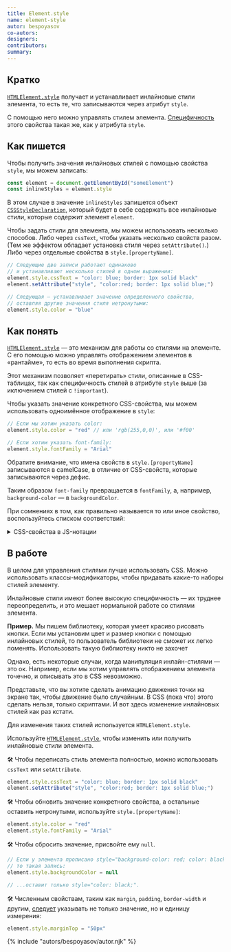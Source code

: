 ```yaml
---
title: Element.style
name: element-style
autor: bespoyasov
co-autors:
designers:
contributors:
summary:
---
```


## Кратко

[`HTMLElement.style`](http://htmlelement.style) получает и устанавливает инлайновые стили элемента, то есть те, что записываются через атрибут `style`.

С помощью него можно управлять стилем элемента. [Специфичность]() этого свойства такая же, как у атрибута `style`.

## Как пишется

Чтобы получить значения инлайновых стилей с помощью свойства `style`, мы можем записать:

```jsx
const element = document.getElementById("someElement")
const inlineStyles = element.style
```

В этом случае в значение `inlineStyles` запишется объект [`CSSStyleDeclaration`](https://developer.mozilla.org/ru/docs/Web/API/CSSStyleDeclaration), который будет в себе содержать все инлайновые стили, которые содержит элемент `element`.

Чтобы задать стили для элемента, мы можем использовать несколько способов. Либо через `cssText`, чтобы указать несколько свойств разом. (Тем же эффектом обладает установка стиля через `setAttribute()`.) Либо через отдельные свойства в `style.[propertyName]`.

```jsx
// Следующие две записи работают одинаково
// и устанавливают несколько стилей в одном выражении:
element.style.cssText = "color: blue; border: 1px solid black"
element.setAttribute("style", "color:red; border: 1px solid blue;")

// Следующая — устанавливает значение определенного свойства,
// оставляя другие значения стиля нетронутыми:
element.style.color = "blue"
```

## Как понять

[`HTMLElement.style`](http://htmlelement.style) — это механизм для работы со стилями на элементе. С его помощью можно управлять отображением элементов в «рантайме», то есть во время выполнения скрипта.

Этот механизм позволяет «перетирать» стили, описанные в CSS-таблицах, так как специфичность стилей в атрибуте `style` выше (за иключением стилей с `!important`).

Чтобы указать значение конкретного CSS-свойства, мы можем использовать одноимённое отображение в `style`:

```jsx
// Если мы хотим указать color:
element.style.color = "red" // или 'rgb(255,0,0)', или '#f00'

// Если хотим указать font-family:
element.style.fontFamily = "Arial"
```

Обратите внимание, что имена свойств в `style.[propertyName]` записываются в camelCase, в отличие от CSS-свойств, которые записываются через дефис.

Таким образом `font-family` превращается в `fontFamily`, а, например, `background-color` — в `backgroundColor`.

При сомнениях в том, как правильно называется то или иное свойство, воспользуйтесь списком соответствий:

<details class="article__table article__table_all-half">
  <summary>CSS-свойства в JS-нотации</summary>

| CSS                       | JavaScript           |
| ------------------------- | -------------------- |
| [background]()            | background           |
| [background-attachment]() | backgroundAttachment |
| [background-color]()      | backgroundColor      |
| [background-image]()      | backgroundImage      |
| [background-position]()   | backgroundPosition   |
| [background-repeat]()     | backgroundRepeat     |
| [border]()                | border               |
| [border-bottom]()         | borderBottom         |
| [border-bottom-color]()   | borderBottomColor    |
| [border-bottom-style]()   | borderBottomStyle    |
| [border-bottom-width]()   | borderBottomWidth    |
| [border-color]()          | borderColor          |
| [border-left]()           | borderLeft           |
| [border-left-color]()     | borderLeftColor      |
| [border-left-style]()     | borderLeftStyle      |
| [border-left-width]()     | borderLeftWidth      |
| [border-right]()          | borderRight          |
| [border-right-color]()    | borderRightColor     |
| [border-right-style]()    | borderRightStyle     |
| [border-right-width]()    | borderRightWidth     |
| [border-style]()          | borderStyle          |
| [border-top]()            | borderTop            |
| [border-top-color]()      | borderTopColor       |
| [border-top-style]()      | borderTopStyle       |
| [border-top-width]()      | borderTopWidth       |
| [border-width]()          | borderWidth          |
| [clear]()                 | clear                |
| [clip]()                  | clip                 |
| [color]()                 | color                |
| [cursor]()                | cursor               |
| [display]()               | display              |
| [filter]()                | filter               |
| [float]()                 | cssFloat             |
| [font]()                  | font                 |
| [font-family]()           | fontFamily           |
| [font-size]()             | fontSize             |
| [font-variant]()          | fontVariant          |
| [font-weight]()           | fontWeight           |
| [height]()                | height               |
| [left]()                  | left                 |
| [letter-spacing]()        | letterSpacing        |
| [line-height]()           | lineHeight           |
| [list-style]()            | listStyle            |
| [list-style-image]()      | listStyleImage       |
| [list-style-position]()   | listStylePosition    |
| [list-style-type]()       | listStyleType        |
| [margin]()                | margin               |
| [margin-bottom]()         | marginBottom         |
| [margin-left]()           | marginLeft           |
| [margin-right]()          | marginRight          |
| [margin-top]()            | marginTop            |
| [overflow]()              | overflow             |
| [padding]()               | padding              |
| [padding-bottom]()        | paddingBottom        |
| [padding-left]()          | paddingLeft          |
| [padding-right]()         | paddingRight         |
| [padding-top]()           | paddingTop           |
| [page-break-after]()      | pageBreakAfter       |
| [page-break-before]()     | pageBreakBefore      |
| [position]()              | position             |
| [stroke-dasharray]()      | strokeDasharray      |
| [stroke-dashoffset]()     | strokeDashoffset     |
| [stroke-width]()          | strokeWidth          |
| [text-align]()            | textAlign            |
| [text-decoration]()       | textDecoration       |
| [text-indent]()           | textIndent           |
| [text-transform]()        | textTransform        |
| [top]()                   | top                  |
| [vertical-align]()        | verticalAlign        |
| [visibility]()            | visibility           |
| [width]()                 | width                |

</details>

## В работе

В целом для управления стилями лучше использовать CSS. Можно использовать классы-модификаторы, чтобы придавать какие-то наборы стилей элементу.

Инлайновые стили имеют более высокую специфичность — их труднее переопределить, и это мешает нормальной работе со стилями элемента.

**Пример.** Мы пишем библиотеку, которая умеет красиво рисовать кнопки. Если мы установим цвет и размер кнопки с помощью инлайновых стилей, то пользователь библиотеки не сможет их легко поменять. Использовать такую библиотеку никто не захочет

Однако, есть некоторые случаи, когда манипуляция инлайн-стилями — это ок. Например, если мы хотим управлять отображением элемента точечно, и описывать это в CSS невозможно.

Представьте, что вы хотите сделать анимацию движения точки на экране так, чтобы движение было случайным. В CSS (пока что) этого сделать нельзя, только скриптами. И вот здесь изменение инлайновых стилей как раз кстати.

Для изменения таких стилей используется `HTMLElement.style`.

Используйте [`HTMLElement.style`](http://htmlelement.style), чтобы изменить или получить инлайновые стили элемента.

🛠 Чтобы переписать стиль элемента полностью, можно использовать `cssText` или `setAttribute`.

```jsx
element.style.cssText = "color: blue; border: 1px solid black"
element.setAttribute("style", "color:red; border: 1px solid blue;")
```

🛠 Чтобы обновить значение конкретного свойства, а остальные оставить нетронутыми, используйте `style.[propertyName]`:

```jsx
element.style.color = "red"
element.style.fontFamily = "Arial"
```

🛠 Чтобы сбросить значение, присвойте ему `null`.

```jsx
// Если у элемента прописано style="background-color: red; color: black;",
// то такая запись:
element.style.backgroundColor = null

// ...оставит только style="color: black;".
```

🛠 Численным свойствам, таким как `margin`, `padding`, `border-width` и другим, [следует](https://developer.mozilla.org/ru/docs/Web/API/HTMLElement/style#Получение_стиль-информации) указывать не только значение, но и единицу измерения:

```jsx
element.style.marginTop = "50px"
```

{% include "autors/bespoyasov/autor.njk" %}
